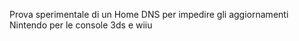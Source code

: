 ﻿Prova sperimentale di un Home DNS per impedire gli aggiornamenti Nintendo per le console 3ds e wiiu
